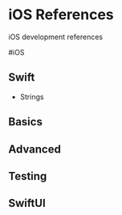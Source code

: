 # iOS References
iOS development references 

#iOS

## Swift

- Strings

## Basics

## Advanced

## Testing

## SwiftUI